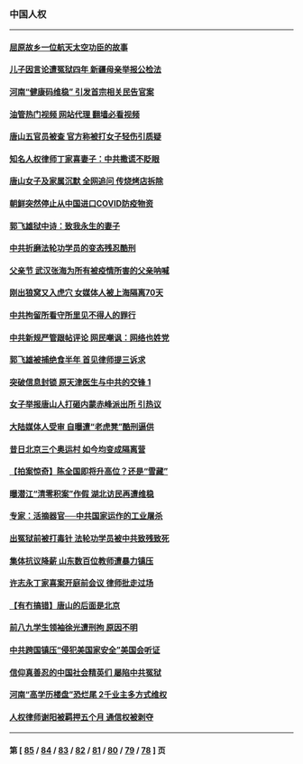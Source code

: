 ### 中国人权
---
#### [屈原故乡一位航天太空功臣的故事](../../pages/ncid278/n13764742.md?06222045) 
#### [儿子因言论遭冤狱四年 新疆母亲举报公检法](../../pages/ncid278/n13764718.md?06222045) 
#### [河南“健康码维稳” 引发首宗相关民告官案](../../pages/ncid278/n13764002.md?06222045) 
#### [油管热门视频 网站代理 翻墙必看视频](http://209.222.30.114:81/youtube.html?06222045)
#### [唐山五官员被查 官方称被打女子轻伤引质疑](../../pages/ncid278/n13763907.md?06222045) 
#### [知名人权律师丁家喜妻子：中共撒谎不眨眼](../../pages/ncid278/n13763758.md?06222045) 
#### [唐山女子及家属沉默 全网追问 传烧烤店拆除](../../pages/ncid278/n13763578.md?06222045) 
#### [朝鲜突然停止从中国进口COVID防疫物资](../../pages/ncid278/n13763465.md?06222045) 
#### [郭飞雄狱中诗：致我永生的妻子](../../pages/ncid278/n13763350.md?06222045) 
#### [中共折磨法轮功学员的变态残忍酷刑](../../pages/ncid278/n13762772.md?06222045) 
#### [父亲节 武汉张海为所有被疫情所害的父亲呐喊](../../pages/ncid278/n13762770.md?06222045) 
#### [刚出狼窝又入虎穴 女媒体人被上海隔离70天](../../pages/ncid278/n13762308.md?06222045) 
#### [中共拘留所看守所里见不得人的罪行](../../pages/ncid278/n13761656.md?06222045) 
#### [中共新规严管跟帖评论 网民嘲讽：网络也姓党](../../pages/ncid278/n13762276.md?06222045) 
#### [郭飞雄被捕绝食半年 首见律师提三诉求](../../pages/ncid278/n13762168.md?06222045) 
#### [突破信息封锁 原天津医生与中共的交锋 1](../../pages/ncid278/n13761113.md?06222045) 
#### [女子举报唐山人打砸内蒙赤峰派出所 引热议](../../pages/ncid278/n13762218.md?06222045) 
#### [大陆媒体人受审 自曝遭“老虎凳”酷刑逼供](../../pages/ncid278/n13762083.md?06222045) 
#### [昔日北京三个奥运村 如今均变成隔离营](../../pages/ncid278/n13761862.md?06222045) 
#### [【拍案惊奇】陈全国即将升高位？还是“雪藏”](../../pages/ncid278/n13761845.md?06222045) 
#### [曝潜江“清零积案”作假 湖北访民再遭维稳](../../pages/ncid278/n13761539.md?06222045) 
#### [专家：活摘器官──中共国家运作的工业屠杀](../../pages/ncid278/n13761178.md?06222045) 
#### [出冤狱前被打毒针 法轮功学员被中共致残致死](../../pages/ncid278/n13760892.md?06222045) 
#### [集体抗议降薪 山东数百位教师遭暴力镇压](../../pages/ncid278/n13760919.md?06222045) 
#### [许志永丁家喜案开庭前会议 律师批走过场](../../pages/ncid278/n13760890.md?06222045) 
#### [【有冇搞错】唐山的后面是北京](../../pages/ncid278/n13760394.md?06222045) 
#### [前八九学生领袖徐光遭刑拘 原因不明](../../pages/ncid278/n13760496.md?06222045) 
#### [中共跨国镇压“侵犯美国家安全”美国会听证](../../pages/ncid278/n13760406.md?06222045) 
#### [信仰真善忍的中国社会精英们 屡陷中共冤狱](../../pages/ncid278/n13760120.md?06222045) 
#### [河南“高学历楼盘”恐烂尾 2千业主多方式维权](../../pages/ncid278/n13760221.md?06222045) 
#### [人权律师谢阳被羁押五个月 通信权被剥夺](../../pages/ncid278/n13760220.md?06222045) 

---
#### 第 [ [85](./85.md?06222045) / [84](./84.md?06222045) / [83](./83.md?06222045) / [82](./82.md?06222045) / [81](./81.md?06222045) / [80](./80.md?06222045) / [79](./79.md?06222045) / [78](./78.md?06222045) ] 页
